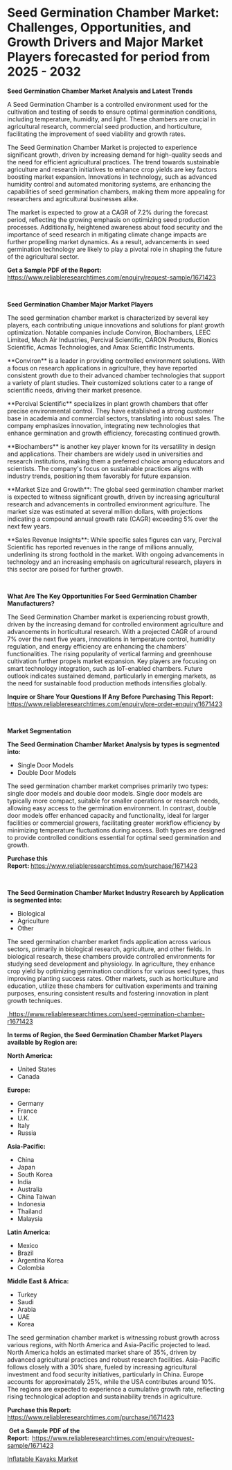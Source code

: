 <p><h1>Seed Germination Chamber Market: Challenges, Opportunities, and Growth Drivers and Major Market Players forecasted for period from 2025 - 2032</h1></p><p><strong>Seed Germination Chamber Market Analysis and Latest Trends</strong></p>
<p><p>A Seed Germination Chamber is a controlled environment used for the cultivation and testing of seeds to ensure optimal germination conditions, including temperature, humidity, and light. These chambers are crucial in agricultural research, commercial seed production, and horticulture, facilitating the improvement of seed viability and growth rates.</p><p>The Seed Germination Chamber Market is projected to experience significant growth, driven by increasing demand for high-quality seeds and the need for efficient agricultural practices. The trend towards sustainable agriculture and research initiatives to enhance crop yields are key factors boosting market expansion. Innovations in technology, such as advanced humidity control and automated monitoring systems, are enhancing the capabilities of seed germination chambers, making them more appealing for researchers and agricultural businesses alike. </p><p>The market is expected to grow at a CAGR of 7.2% during the forecast period, reflecting the growing emphasis on optimizing seed production processes. Additionally, heightened awareness about food security and the importance of seed research in mitigating climate change impacts are further propelling market dynamics. As a result, advancements in seed germination technology are likely to play a pivotal role in shaping the future of the agricultural sector.</p></p>
<p><strong>Get a Sample PDF of the Report:&nbsp;</strong> <a href="https://www.reliableresearchtimes.com/enquiry/request-sample/1671423?utm_campaign=2229&utm_medium=2&utm_source=Github&utm_content=ia&utm_term=19022025&utm_id=seed-germination-chamber">https://www.reliableresearchtimes.com/enquiry/request-sample/1671423</a></p>
<p>&nbsp;</p>
<p><strong>Seed Germination Chamber Major Market Players</strong></p>
<p><p>The seed germination chamber market is characterized by several key players, each contributing unique innovations and solutions for plant growth optimization. Notable companies include Conviron, Biochambers, LEEC Limited, Mech Air Industries, Percival Scientific, CARON Products, Bionics Scientific, Acmas Technologies, and Amax Scientific Instruments.</p><p>**Conviron** is a leader in providing controlled environment solutions. With a focus on research applications in agriculture, they have reported consistent growth due to their advanced chamber technologies that support a variety of plant studies. Their customized solutions cater to a range of scientific needs, driving their market presence.</p><p>**Percival Scientific** specializes in plant growth chambers that offer precise environmental control. They have established a strong customer base in academia and commercial sectors, translating into robust sales. The company emphasizes innovation, integrating new technologies that enhance germination and growth efficiency, forecasting continued growth.</p><p>**Biochambers** is another key player known for its versatility in design and applications. Their chambers are widely used in universities and research institutions, making them a preferred choice among educators and scientists. The company's focus on sustainable practices aligns with industry trends, positioning them favorably for future expansion.</p><p>**Market Size and Growth**: The global seed germination chamber market is expected to witness significant growth, driven by increasing agricultural research and advancements in controlled environment agriculture. The market size was estimated at several million dollars, with projections indicating a compound annual growth rate (CAGR) exceeding 5% over the next few years.</p><p>**Sales Revenue Insights**: While specific sales figures can vary, Percival Scientific has reported revenues in the range of millions annually, underlining its strong foothold in the market. With ongoing advancements in technology and an increasing emphasis on agricultural research, players in this sector are poised for further growth.</p></p>
<p>&nbsp;</p>
<p><strong>What Are The Key Opportunities For Seed Germination Chamber Manufacturers?</strong></p>
<p><p>The Seed Germination Chamber market is experiencing robust growth, driven by the increasing demand for controlled environment agriculture and advancements in horticultural research. With a projected CAGR of around 7% over the next five years, innovations in temperature control, humidity regulation, and energy efficiency are enhancing the chambers' functionalities. The rising popularity of vertical farming and greenhouse cultivation further propels market expansion. Key players are focusing on smart technology integration, such as IoT-enabled chambers. Future outlook indicates sustained demand, particularly in emerging markets, as the need for sustainable food production methods intensifies globally.</p></p>
<p><strong>Inquire or Share Your Questions If Any Before Purchasing This Report:</strong> <a href="https://www.reliableresearchtimes.com/enquiry/pre-order-enquiry/1671423?utm_campaign=2229&utm_medium=2&utm_source=Github&utm_content=ia&utm_term=19022025&utm_id=seed-germination-chamber">https://www.reliableresearchtimes.com/enquiry/pre-order-enquiry/1671423</a></p>
<p>&nbsp;</p>
<p><strong>Market Segmentation</strong></p>
<p><strong>The Seed Germination Chamber Market Analysis by types is segmented into:</strong></p>
<p><ul><li>Single Door Models</li><li>Double Door Models</li></ul></p>
<p><p>The seed germination chamber market comprises primarily two types: single door models and double door models. Single door models are typically more compact, suitable for smaller operations or research needs, allowing easy access to the germination environment. In contrast, double door models offer enhanced capacity and functionality, ideal for larger facilities or commercial growers, facilitating greater workflow efficiency by minimizing temperature fluctuations during access. Both types are designed to provide controlled conditions essential for optimal seed germination and growth.</p></p>
<p><strong>Purchase this Report:&nbsp;</strong><a href="https://www.reliableresearchtimes.com/purchase/1671423?utm_campaign=2229&utm_medium=2&utm_source=Github&utm_content=ia&utm_term=19022025&utm_id=seed-germination-chamber">https://www.reliableresearchtimes.com/purchase/1671423</a></p>
<p>&nbsp;</p>
<p><strong>The Seed Germination Chamber Market Industry Research by Application is segmented into:</strong></p>
<p><ul><li>Biological</li><li>Agriculture</li><li>Other</li></ul></p>
<p><p>The seed germination chamber market finds application across various sectors, primarily in biological research, agriculture, and other fields. In biological research, these chambers provide controlled environments for studying seed development and physiology. In agriculture, they enhance crop yield by optimizing germination conditions for various seed types, thus improving planting success rates. Other markets, such as horticulture and education, utilize these chambers for cultivation experiments and training purposes, ensuring consistent results and fostering innovation in plant growth techniques.</p></p>
<p><a href="https://www.reliableresearchtimes.com/seed-germination-chamber-r1671423?utm_campaign=2229&utm_medium=2&utm_source=Github&utm_content=ia&utm_term=19022025&utm_id=seed-germination-chamber">&nbsp;https://www.reliableresearchtimes.com/seed-germination-chamber-r1671423</a></p>
<p><strong>In terms of Region, the Seed Germination Chamber Market Players available by Region are:</strong></p>
<p>
    <p> <strong> North America: </strong>
        <ul>
            <li>United States</li>
            <li>Canada</li>
        </ul>
        </p> 
    <p> <strong> Europe: </strong>
        <ul>
            <li>Germany</li>
            <li>France</li>
            <li>U.K.</li>
            <li>Italy</li>
            <li>Russia</li>
        </ul>
        </p> 
    <p> <strong> Asia-Pacific: </strong>
        <ul>
            <li>China</li>
            <li>Japan</li>
            <li>South Korea</li>
            <li>India</li>
            <li>Australia</li>
            <li>China Taiwan</li>
            <li>Indonesia</li>
            <li>Thailand</li>
            <li>Malaysia</li>
        </ul>
        </p> 
    <p> <strong> Latin America: </strong>
        <ul>
            <li>Mexico</li>
            <li>Brazil</li>
            <li>Argentina Korea</li>
            <li>Colombia</li>
        </ul>
        </p> 
    <p> <strong> Middle East & Africa: </strong>
        <ul>
            <li>Turkey</li>
            <li>Saudi</li>
            <li>Arabia</li>
            <li>UAE</li>
            <li>Korea</li>
        </ul>
    </p>
    </p>
<p><p>The seed germination chamber market is witnessing robust growth across various regions, with North America and Asia-Pacific projected to lead. North America holds an estimated market share of 35%, driven by advanced agricultural practices and robust research facilities. Asia-Pacific follows closely with a 30% share, fueled by increasing agricultural investment and food security initiatives, particularly in China. Europe accounts for approximately 25%, while the USA contributes around 10%. The regions are expected to experience a cumulative growth rate, reflecting rising technological adoption and sustainability trends in agriculture.</p></p>
<p><strong>Purchase this Report: </strong><a href="https://www.reliableresearchtimes.com/purchase/1671423?utm_campaign=2229&utm_medium=2&utm_source=Github&utm_content=ia&utm_term=19022025&utm_id=seed-germination-chamber">https://www.reliableresearchtimes.com/purchase/1671423</a></p>
<p>&nbsp;<strong>Get a Sample PDF of the Report:&nbsp;&nbsp;</strong><a href="https://www.reliableresearchtimes.com/enquiry/request-sample/1671423?utm_campaign=2229&utm_medium=2&utm_source=Github&utm_content=ia&utm_term=19022025&utm_id=seed-germination-chamber">https://www.reliableresearchtimes.com/enquiry/request-sample/1671423</a></p>
<p><strong></strong></p>
<p><p><a href="https://github.com/DianaWilson796/Market-Research-Report-List-1/blob/main/inflatable-kayaks-market.md?utm_campaign=2229&utm_medium=2&utm_source=Github&utm_content=ia&utm_term=19022025&utm_id=seed-germination-chamber">Inflatable Kayaks Market</a></p></p>